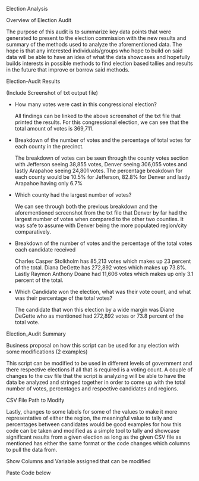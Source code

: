 Election Analysis 

Overview of Election Audit 

The purpose of this audit is to summarize key data points that were generated to present to the election commission with the new results and summary of the methods used to analyze the aforementioned data. The hope is that any interested individuals/groups who hope to build on said data will be able to have an idea of what the data showcases and hopefully builds interests in possible methods to find election based tallies and results in the future that improve or borrow said methods. 

Election-Audit Results

(Include Screenshot of txt output file) 

- How many votes were cast in this congressional election?

  All findings can be linked to the above screenshot of the txt file that printed the results. For this congressional election, we can see that the total amount of votes is 369,711.

- Breakdown of the number of votes and the percentage of total votes for each county in the precinct.

  The breakdown of votes can be seen through the county votes section with Jefferson seeing 38,855 votes, Denver seeing 306,055 votes and lastly Arapahoe seeing 24,801 votes. The percentage breakdown for each county would be 10.5% for Jefferson, 82.8% for Denver and lastly Arapahoe having only 6.7%

- Which county had the largest number of votes? 

  We can see through both the previous breakdown and the aforementioned screenshot from the txt file that Denver by far had the largest number of votes when compared to the other two counties. It was safe to assume with Denver being the more populated region/city comparatively.

- Breakdown of the number of votes and the percentage of the total votes each candidate received 

  Charles Casper Stolkholm has 85,213 votes which makes up 23 percent of the total. Diana DeGette has 272,892 votes which makes up 73.8%. Lastly Raymon Anthony Doane had 11,606 votes which makes up only 3.1 percent of the total.

- Which Candidate won the election, what was their vote count, and what was their percentage of the total votes?

  The candidate that won this election by a wide margin was Diane DeGette who as mentioned had 272,892 votes or 73.8 percent of the total vote. 

Election_Audit Summary

Business proposal on how this script can be used for any election with some modifications (2 examples)

This script can be modified to be used in different levels of government and there respective elections if all that is required is a voting count. A couple of changes to the csv file that the script is analyzing will be able to have the data be analyzed and stringed together in order to come up with the total number of votes, percentages and respective candidates and regions. 

CSV File Path to Modify

Lastly, changes to some labels for some of the values to make it more representative of either the region, the meaningful value to tally and percentages between candidates would be good examples for how this code can be taken and modified as a simple tool to tally and showcase significant results from a given election as long as the given CSV file as mentioned has either the same format or the code changes which columns to pull the data from. 

Show Columns and Variable assigned that can be modified 

Paste Code below 